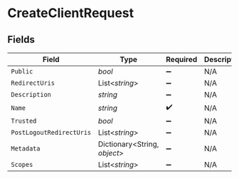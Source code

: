 # CreateClientRequest


## Fields

| Field                        | Type                         | Required                     | Description                  |
| ---------------------------- | ---------------------------- | ---------------------------- | ---------------------------- |
| `Public`                     | *bool*                       | :heavy_minus_sign:           | N/A                          |
| `RedirectUris`               | List<*string*>               | :heavy_minus_sign:           | N/A                          |
| `Description`                | *string*                     | :heavy_minus_sign:           | N/A                          |
| `Name`                       | *string*                     | :heavy_check_mark:           | N/A                          |
| `Trusted`                    | *bool*                       | :heavy_minus_sign:           | N/A                          |
| `PostLogoutRedirectUris`     | List<*string*>               | :heavy_minus_sign:           | N/A                          |
| `Metadata`                   | Dictionary<String, *object*> | :heavy_minus_sign:           | N/A                          |
| `Scopes`                     | List<*string*>               | :heavy_minus_sign:           | N/A                          |